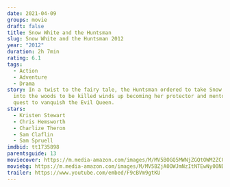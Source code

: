 ```yaml
---
date: 2021-04-09
groups: movie
draft: false
title: Snow White and the Huntsman
slug: Snow White and the Huntsman 2012
year: "2012"
duration: 2h 7min
rating: 6.1
tags:
  - Action
  - Adventure
  - Drama
story: In a twist to the fairy tale, the Huntsman ordered to take Snow White
  into the woods to be killed winds up becoming her protector and mentor in a
  quest to vanquish the Evil Queen.
stars:
  - Kristen Stewart
  - Chris Hemsworth
  - Charlize Theron
  - Sam Claflin
  - Sam Spruell
imdbid: tt1735898
parentsguide: 13
moviecover: https://m.media-amazon.com/images/M/MV5BOGQ5MWNjZGQtOWM2ZC00MjEyLWEwODAtN2JmN2U0OWQ0YzI3XkEyXkFqcGdeQXVyNTIzOTk5ODM@._V1_FMjpg_UX725_.jpg
moviebg: https://m.media-amazon.com/images/M/MV5BZjA0OWJmNzItNTEwNy00NDAwLTkxZWYtNDVjM2RmOTJhYmY5XkEyXkFqcGdeQXVyOTc5MDI5NjE@._V1_FMjpg_UX1280_.jpg
trailer: https://www.youtube.com/embed/F9cBVm9gtKU
---
```

